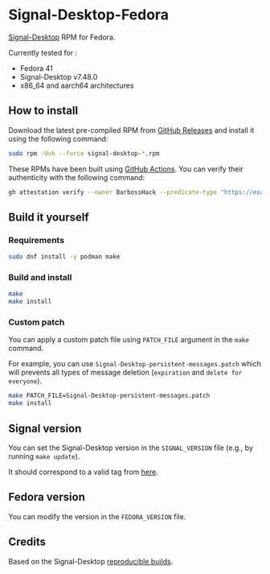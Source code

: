 # Signal-Desktop-Fedora

[Signal-Desktop](https://github.com/signalapp/Signal-Desktop) RPM for Fedora.

Currently tested for :

- Fedora 41
- Signal-Desktop v7.48.0
- x86_64 and aarch64 architectures

## How to install

Download the latest pre-compiled RPM from [GitHub Releases](https://github.com/BarbossHack/Signal-Desktop-Fedora/releases) and install it using the following command:

```bash
sudo rpm -Uvh --force signal-desktop-*.rpm
```

These RPMs have been built using [GitHub Actions](.github/workflows/build.yml). You can verify their authenticity with the following command:

```bash
gh attestation verify --owner BarbossHack --predicate-type "https://example.com/predicate/v1" signal-desktop-*.rpm
```

## Build it yourself

### Requirements

```bash
sudo dnf install -y podman make
```

### Build and install

```bash
make
make install
```

### Custom patch

You can apply a custom patch file using `PATCH_FILE` argument in the `make` command.

For example, you can use `Signal-Desktop-persistent-messages.patch` which will prevents all types of message deletion (`expiration` and `delete for everyone`).

```bash
make PATCH_FILE=Signal-Desktop-persistent-messages.patch
make install
```

## Signal version

You can set the Signal-Desktop version in the `SIGNAL_VERSION` file (e.g., by running `make update`).

It should correspond to a valid tag from [here](https://github.com/signalapp/Signal-Desktop/tags).

## Fedora version

You can modify the version in the `FEDORA_VERSION` file.

## Credits

Based on the Signal-Desktop [reproducible builds](https://github.com/signalapp/Signal-Desktop/tree/main/reproducible-builds).
